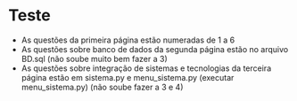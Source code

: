 # Teste

* As questões da primeira página estão numeradas de 1 a 6
* As questões sobre banco de dados da segunda página estão no arquivo BD.sql (não soube muito bem fazer a 3)
* As questões sobre integração de sistemas e tecnologias da terceira página estão em sistema.py e menu_sistema.py (executar menu_sistema.py) (não soube fazer a 3 e 4)
